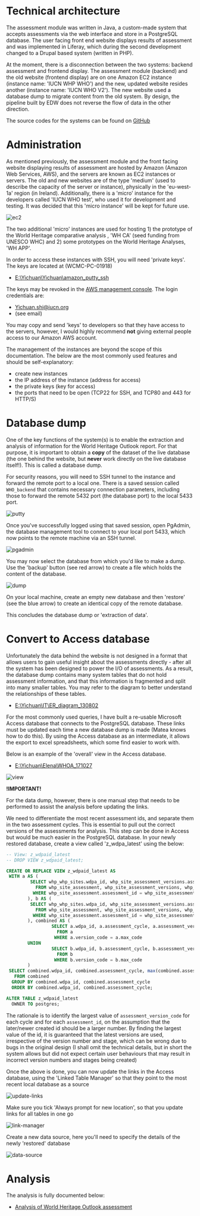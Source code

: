 # Technical architecture

The assessment module was written in Java, a custom-made system that accepts assessments via the web interface and store in a PostgreSQL database. The user facing front end website displays results of assessment and was implemented in Liferay, which during the second development changed to a Drupal based system (written in PHP).

At the moment, there is a disconnection between the two systems: backend assessment and frontend display. The assessment module (backend) and the old website (frontend display) are on one Amazon EC2 instance (instance name: 'IUCN WHP WHO') and the new, updated website resides another (instance name: 'IUCN WHO V2'). The new website used a database dump to migrate content from the old system. By design, the pipeline built by EDW does not reverse the flow of data in the other direction.

The source codes for the systems can be found on [GitHub](https://github.com/iucn-whp)

# Administration

As mentioned previously, the assessment module and the front facing website displaying results of assessment are hosted by Amazon (Amazon Web Services, AWS), and the servers are known as EC2 instances or servers. The old and new websites are of the type 'medium' (used to describe the capacity of the server or instance), physically in the 'eu-west-1a' region (in Ireland). Additionally, there is a 'micro' instance for the developers called 'IUCN WHO test', who used it for development and testing. It was decided that this 'micro instance' will be kept for future use.

![ec2](./img/ec2.png)

The two additional 'micro' instances are used for hosting 1) the prototype of the World Heritage comparative analysis , 'WH CA' (seed funding from UNESCO WHC) and 2) some prototypes on the World Heritage Analyses, 'WH APP'. 

In order to access these instances with SSH, you will need 'private keys'. The keys are located at (WCMC-PC-01918)

- [E:\Yichuan\Yichuan\amazon_putty_ssh](E:\Yichuan\Yichuan\amazon_putty_ssh)

The keys may be revoked in the [AWS management console](https://aws.amazon.com). The login credentials are:

- Yichuan.shi@iucn.org
- (see email)

You may copy and send 'keys' to developers so that they have access to the servers, however, I would highly recommend **not** giving external people access to our Amazon AWS account.

The management of the instances are beyond the scope of this documentation. The below are the most commonly used features and should be self-explanatory:

- create new instances
- the IP address of the instance (address for access)
- the private keys (key for access)
- the ports that need to be open (TCP22 for SSH, and TCP80 and 443 for HTTP/S)

# Database dump

One of the key functions of the system(s) is to enable the extraction and analysis of information for the World Heritage Outlook report. For that purpose, it is important to obtain a **copy** of the dataset of the live database (the one behind the website, but **never** work directly on the live database itself!). This is called a database dump.

For security reasons, you will need to SSH tunnel to the instance and forward the remote port to a local one. There is a saved session called `WHO_backend` that contains necessary connection parameters, including those to forward the remote 5432 port (the database port) to the local 5433 port. 

![putty](./img/ssh-tunnel.png)

Once you've successfully logged using that saved session, open PgAdmin, the database management tool to connect to your local port 5433, which now points to the remote machine via an SSH tunnel. 

![pgadmin](./img/pgadmin.png)

You may now select the database from which you'd like to make a dump. Use the 'backup' button (see red arrow) to create a file which holds the content of the database.

![dump](./img/dump.png)

On your local machine, create an empty new database and then 'restore' (see the blue arrow) to create an identical copy of the remote database. 

This concludes the database dump or 'extraction of data'.

# Convert to Access database

Unfortunately the data behind the website is not designed in a format that allows users to gain useful insight about the assessments directly - after all the system has been designed to power the I/O of assessments. As a result, the database dump contains many system tables that do not hold assessment information, and that this information is fragmented and split into many smaller tables. You may refer to the diagram to better understand the relationships of these tables.

- [E:\Yichuan\IT\ER_diagram_130802](E:\Yichuan\IT\ER_diagram_130802)

For the most commonly used queries, I have built a re-usable Microsoft Access database that connects to the PostgreSQL database. These links must be updated each time a new database dump is made (Matea knows how to do this). By using the Access database as an intermediate, it allows the export to excel spreadsheets, which some find easier to work with. 

Below is an example of the 'overall' view in the Access database.

- [E:\Yichuan\Elena\WHOA_171027](E:\Yichuan\Elena\WHOA_171027)

![view](./img/view.png)

**!IMPORTANT!** 

For the data dump, however, there is one manual step that needs to be performed to assist the analysis before updating the links. 

We need to differentiate the most recent assessment ids, and separate them in the two assessment cycles. This is essential to pull out the correct versions of the assessments for analysis. This step can be done in Access but would be much easier in the PostgreSQL database. In your newly restored database, create a view called 'z_wdpa_latest' using the below:

```sql
-- View: z_wdpaid_latest
-- DROP VIEW z_wdpaid_latest;

CREATE OR REPLACE VIEW z_wdpaid_latest AS 
 WITH a AS (
         SELECT whp_whp_sites.wdpa_id, whp_site_assessment_versions.assessment_id, whp_site_assessment_versions.assessment_version_id, whp_whp_sites.name_en, whp_site_assessment.assessment_cycle, whp_site_assessment_versions.version_code, max(whp_site_assessment_versions.version_code) OVER (PARTITION BY whp_site_assessment_versions.assessment_id) AS max_code
           FROM whp_site_assessment, whp_site_assessment_versions, whp_whp_sites
          WHERE whp_site_assessment.assessment_id = whp_site_assessment_versions.assessment_id AND whp_whp_sites.site_id = whp_site_assessment.site_id AND whp_site_assessment.assessment_cycle::text = '2014'::text
        ), b AS (
         SELECT whp_whp_sites.wdpa_id, whp_site_assessment_versions.assessment_id, whp_site_assessment_versions.assessment_version_id, whp_whp_sites.name_en, whp_site_assessment.assessment_cycle, whp_site_assessment_versions.version_code, max(whp_site_assessment_versions.version_code) OVER (PARTITION BY whp_site_assessment_versions.assessment_id) AS max_code
           FROM whp_site_assessment, whp_site_assessment_versions, whp_whp_sites
          WHERE whp_site_assessment.assessment_id = whp_site_assessment_versions.assessment_id AND whp_whp_sites.site_id = whp_site_assessment.site_id AND whp_site_assessment.assessment_cycle::text = '2017'::text
        ), combined AS (
                 SELECT a.wdpa_id, a.assessment_cycle, a.assessment_version_id
                   FROM a
                  WHERE a.version_code = a.max_code
        UNION 
                 SELECT b.wdpa_id, b.assessment_cycle, b.assessment_version_id
                   FROM b
                  WHERE b.version_code = b.max_code
        )
 SELECT combined.wdpa_id, combined.assessment_cycle, max(combined.assessment_version_id) AS assessment_version_id
   FROM combined
  GROUP BY combined.wdpa_id, combined.assessment_cycle
  ORDER BY combined.wdpa_id, combined.assessment_cycle;

ALTER TABLE z_wdpaid_latest
  OWNER TO postgres;
```

The rationale is to identify the largest value of `assessment_version_code` for each cycle and for each `assessment_id`, on the assumption that the later/newer created id should be a larger number. By finding the largest value of the id, it is guaranteed that the latest versions are used, irrespective of the version number and stage, which can be wrong due to bugs in the original design (I shall omit the technical details, but in short the system allows but did not expect certain user behaviours that may result in incorrect version numbers and stages being created)

Once the above is done, you can now update the links in the Access database, using the 'Linked Table Manager' so that they point to the most recent local database as a source

![update-links](./img/update-link.png)

Make sure you tick 'Always prompt for new location', so that you update links for all tables in one go

![link-manager](./img/link-manager.png)

Create a new data source, here you'll need to specify the details of the newly 'restored' database

![data-source](./img/data-source.png)

# Analysis

The analysis is fully documented below:

- [Analysis of World Heritage Outlook assessment](http://nbviewer.jupyter.org/github/Yichuans/world-heritage-outlook-analysis/blob/master/analysis.ipynb)


